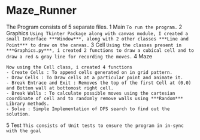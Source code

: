 # Maze_Runner

The Program consists of 5 separate files.
  1 Main
  `To run the program.`
  2 Graphics
  `Using Tkinter Package along with canvas module, I created a small Interface ***Window***, along with 2 other classes ***Line and Point*** to draw on the canvas.`
  3 Cell
  `Using the classes present in ***Graphics.py***, i created 2 functions to draw a cubical cell and to draw a red & gray line for recording the moves.`
  4 Maze
  ```
Now using the Cell class, i created 4 functions
- Create Cells : To append cells generated on in grid pattern.
- Draw Cells : To Draw cells at a particular point and animate it.
- Break Entrace and Exit : Removes the top of the first Cell at (0,0) and Bottom wall at bottomost right cell.
- Break Walls : To calculate possible moves using the cartesian coordinate of cell and to randomly remove walls using ***Random*** Library methods.
- Solve : Simple Implementation of DFS search to find out the solution.
```
  5 Test
  `This consists of Unit tests to ensure the program in in-sync with the goal`
  
  
  

